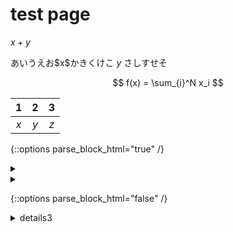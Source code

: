 # test page

$x + y$

あいうえお\$x\$かきくけこ $y$ さしすせそ

$$
f(x) = \sum_{i}^N x_i
$$


| 1 | 2 | 3 |
|:-:|:-:|:-:|
|$x$|$y$|$z$|

{::options parse_block_html="true" /}

<details><summary></summary>


| 1 | 2 | 3 |
|:-:|:-:|:-:|
|$x$|$y$|$z$|

```
code
example
```

```python
import numpy as np

np.random.randn()
```

</details>

<details><summary></summary><div>

<table>
    <tr align="center">
        <th>1</th>
        <th>2</th>
        <th>3</th>
    </tr>
    <tr align="center">
        <td> $x$ </td>
        <td> $y$ </td>
        <td> $z$ </td>
    </tr>
</table>

| 1 | 2 | 3 |
|:-:|:-:|:-:|
|$x$|$y$|$z$|

</div></details>

{::options parse_block_html="false" /} 

<details><summary>details3</summary><div>

コード*ブロッ*ク**の**テスト

```
code
example
```

```python
import numpy as np

np.random.randn()
```

</div></details>
